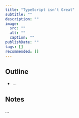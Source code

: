 ```yaml
---
title: "TypeScript isn't Great"
subtitle: ""
description: ""
image:
  src: ""
  alt: ""
  caption: ""
publishDate: ""
tags: []
recommended: []
---
```


## Outline

- ...

## Notes

...
